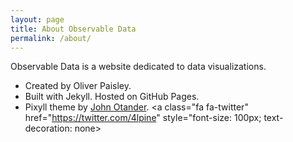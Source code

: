 ```yaml
---
layout: page
title: About Observable Data
permalink: /about/
---
```


Observable Data is a website dedicated to data visualizations.

* Created by Oliver Paisley. <font size="6.2"><a class="fa fa-twitter" href="https://twitter.com/{{ site.twitter_username }}"></a></font>
* Built with Jekyll. Hosted on GitHub Pages.
* Pixyll theme by [John Otander](http://johnotander.com). <a class="fa fa-twitter" href="https://twitter.com/4lpine" style="font-size: 100px; text-decoration: none></a>
